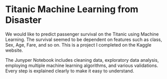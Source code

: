 # Titanic Machine Learning from Disaster

We would like to predict passenger survival on the Titanic using Machine Learning. The survival seemed to be dependent on features such as class, Sex, Age, Fare, and so on. This is a project I completed on the Kaggle website. 

The Junyper Notebook includes cleaning data, exploratory data analysis, employing multiple machine learning algorithms, and various validations. Every step is explained clearly to make it easy to understand.
